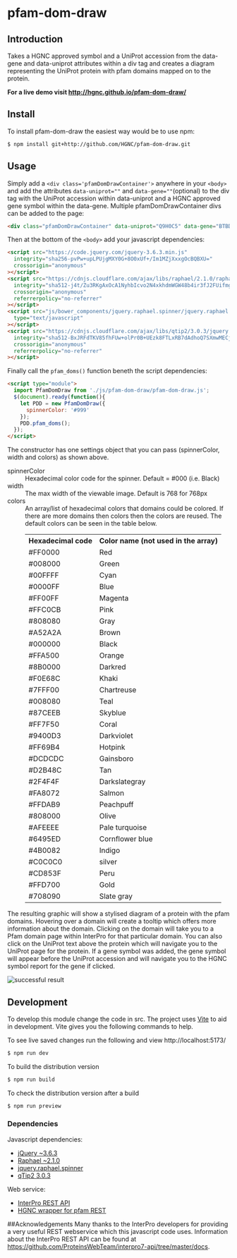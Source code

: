 # pfam-dom-draw

## Introduction
Takes a HGNC approved symbol and a UniProt accession from the data-gene and data-uniprot attributes within a div tag and creates a diagram representing the UniProt protein with pfam domains mapped on to the protein.

**For a live demo visit http://hgnc.github.io/pfam-dom-draw/**

## Install
To install pfam-dom-draw the easiest way would be to use npm:
```sh
$ npm install git+http://github.com/HGNC/pfam-dom-draw.git
```

## Usage
Simply add a `<div class='pfamDomDrawContainer'>` anywhere in your `<body>` and add the attributes `data-uniprot=""` and `data-gene=""`(optional) to the div tag with the UniProt accession within data-uniprot and a HGNC approved gene symbol within the data-gene. Multiple pfamDomDrawContainer divs can be added to the page:
```html
<div class="pfamDomDrawContainer" data-uniprot="Q9H0C5" data-gene="BTBD1"></div>
```
Then at the bottom of the `<body>` add your javascript dependencies:
```html
<script src="https://code.jquery.com/jquery-3.6.3.min.js"
  integrity="sha256-pvPw+upLPUjgMXY0G+8O0xUf+/Im1MZjXxxgOcBQBXU="
  crossorigin="anonymous"
></script>
<script src="https://cdnjs.cloudflare.com/ajax/libs/raphael/2.1.0/raphael-min.js"
  integrity="sha512-j4t/Zu3RKgAxOcA1NyhbIcvo2N4xkhdmWGW48b4ir3fJ2FUifmgNF0qfknzYGkuQO/HQmwawwB0zBjKWizYWGw=="
  crossorigin="anonymous"
  referrerpolicy="no-referrer"
></script>
<script src="js/bower_components/jquery.raphael.spinner/jquery.raphael.spinner.js"
  type="text/javascript"
></script>
<script src="https://cdnjs.cloudflare.com/ajax/libs/qtip2/3.0.3/jquery.qtip.min.js"
  integrity="sha512-BxJRFdTKV85fhFUw+olPr0B+UEzk8FTLxRB7dAdhoQ7SXmwMECj1I4BlSmZfeoSfy0OVA8xFLTDyObu3Nv1FoQ=="
  crossorigin="anonymous"
  referrerpolicy="no-referrer"
></script>
```
Finally call the `pfam_doms()` function beneth the script dependencies:
```html
<script type="module">
  import PfamDomDraw from './js/pfam-dom-draw/pfam-dom-draw.js';
  $(document).ready(function(){
    let PDD = new PfamDomDraw({
      spinnerColor: '#999'
    });
    PDD.pfam_doms();
  });
</script>
```
The constructor has one settings object that you can pass (spinnerColor, width and colors) as shown above.
<dl>
  <dt>spinnerColor</dt>
  <dd>Hexadecimal color code for the spinner. Default = #000 (i.e. Black)</dd>
  <dt>width</dt>
  <dd>The max width of the viewable image. Default is 768 for 768px</dd>
  <dt>colors</dt>
  <dd>
    An array/list of hexadecimal colors that domains could be colored. If there are more domains then colors then the colors are reused. The default colors can be seen in the table below.
    <table>
      <tr><th>Hexadecimal code</th><th>Color name (not used in the array)</th></tr>
      <tr><td>#FF0000</td><td>Red</td></tr>
      <tr><td>#008000</td><td>Green</td></tr>
      <tr><td>#00FFFF</td><td>Cyan</td></tr>
      <tr><td>#0000FF</td><td>Blue</td></tr>
      <tr><td>#FF00FF</td><td>Magenta</td></tr>
      <tr><td>#FFC0CB</td><td>Pink</td></tr>
      <tr><td>#808080</td><td>Gray</td></tr>
      <tr><td>#A52A2A</td><td>Brown</td></tr>
      <tr><td>#000000</td><td>Black</td></tr>
      <tr><td>#FFA500</td><td>Orange</td></tr>
      <tr><td>#8B0000</td><td>Darkred</td></tr>
      <tr><td>#F0E68C</td><td>Khaki</td></tr>
      <tr><td>#7FFF00</td><td>Chartreuse</td></tr>
      <tr><td>#008080</td><td>Teal</td></tr>
      <tr><td>#87CEEB</td><td>Skyblue</td></tr>
      <tr><td>#FF7F50</td><td>Coral</td></tr>
      <tr><td>#9400D3</td><td>Darkviolet</td></tr>
      <tr><td>#FF69B4</td><td>Hotpink</td></tr>
      <tr><td>#DCDCDC</td><td>Gainsboro</td></tr>
      <tr><td>#D2B48C</td><td>Tan</td></tr>
      <tr><td>#2F4F4F</td><td>Darkslategray</td></tr>
      <tr><td>#FA8072</td><td>Salmon</td></tr>
      <tr><td>#FFDAB9</td><td>Peachpuff</td></tr>
      <tr><td>#808000</td><td>Olive</td></tr>
      <tr><td>#AFEEEE</td><td>Pale turquoise</td></tr>
      <tr><td>#6495ED</td><td>Cornflower blue</td></tr>
      <tr><td>#4B0082</td><td>Indigo</td></tr>
      <tr><td>#C0C0C0</td><td>silver</td></tr>
      <tr><td>#CD853F</td><td>Peru</td></tr>
      <tr><td>#FFD700</td><td>Gold</td></tr>
      <tr><td>#708090</td><td>Slate gray</td></tr>
    </table>
  </dd>
</dl>

The resulting graphic will show a stylised diagram of a protein with the pfam domains. Hovering over a domain will create a tooltip which offers more information about the domain. Clicking on the domain will take you to a Pfam domain page within InterPro for that particular domain. You can also click on the UniProt text above the protein which will navigate you to the UniProt page for the protein. If a gene symbol was added, the gene symbol will appear before the UniProt accession and will navigate you to the HGNC symbol report for the gene if clicked.

![successful result](https://user-images.githubusercontent.com/9589542/213166573-c16ffcee-6e1f-4e36-ad4c-16ee4b497824.png)

## Development
To develop this module change the code in src. The project uses [Vite](https://vitejs.dev/) to aid in development. Vite gives you the following commands to help.

To see live saved changes run the following and view http://localhost:5173/
```sh
$ npm run dev
```

To build the distribution version
```sh
$ npm run build
```

To check the distribution version after a build
```sh
$ npm run preview
```

### Dependencies
Javascript dependencies:
- [jQuery ~3.6.3](https://code.jquery.com/jquery-3.6.3.min.js)
- [Raphael ~2.1.0](https://cdnjs.cloudflare.com/ajax/libs/raphael/2.1.0/raphael-min.js)
- [jquery.raphael.spinner](https://github.com/HGNC/jquery.raphael.spinner)
- [qTip2 3.0.3](https://cdnjs.cloudflare.com/ajax/libs/qtip2/3.0.3/jquery.qtip.min.js)

Web service:
- [InterPro REST API](https://github.com/ProteinsWebTeam/interpro7-api/tree/master/docs)
- [HGNC wrapper for pfam REST](https://www.genenames.org/cgi-bin/protein/pfam-domains?up=P60709)

##Acknowledgements
Many thanks to the InterPro developers for providing a very useful REST webservice which this javascript code uses.
Information about the InterPro REST API can be found at https://github.com/ProteinsWebTeam/interpro7-api/tree/master/docs.
